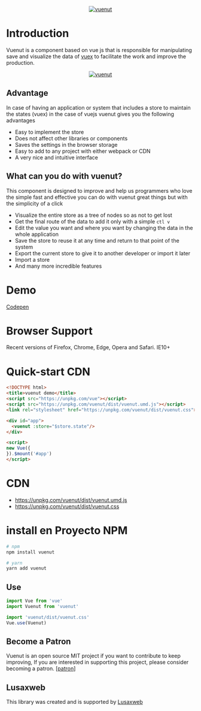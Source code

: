 <p align="center">
<a href="https://lusaxweb.github.io/vuenut.org/">
<img src="https://github.com/lusaxweb/vuenut/blob/master/src/public/img/vuenut.png" alt="vuenut">
</a>
  </p>


# Introduction

Vuenut is a component based on vue js that is responsible for manipulating save and visualize the data of [vuex](https://vuex.vuejs.org/en/) to facilitate the work and improve the production.

<p align="center">
<a href="https://lusaxweb.github.io/vuenut.org/">
<img src="https://github.com/lusaxweb/vuenut/blob/master/src/public/img/vuenut.gif" alt="vuenut">
</a>
</p>

## Advantage

In case of having an application or system that includes a store to maintain the states (vuex) in the case of vuejs vuenut gives you the following advantages

- Easy to implement the store
- Does not affect other libraries or components
- Saves the settings in the browser storage
- Easy to add to any project with either webpack or CDN
- A very nice and intuitive interface

## What can you do with vuenut?

This component is designed to improve and help us programmers who love the simple fast and effective you can do with vuenut great things but with the simplicity of a click

- Visualize the entire store as a tree of nodes so as not to get lost
- Get the final route of the data to add it only with a simple `ctl v`
- Edit the value you want and where you want by changing the data in the whole application
- Save the store to reuse it at any time and return to that point of the system
- Export the current store to give it to another developer or import it later
- Import a store
- And many more incredible features

# Demo

[Codepen](https://codepen.io/lusaxweb/pen/dmLEKv)


# Browser Support
Recent versions of Firefox, Chrome, Edge, Opera and Safari. IE10+

# Quick-start CDN

```html
<!DOCTYPE html>
<title>vuenut demo</title>
<script src="https://unpkg.com/vue"></script>
<script src="https://unpkg.com/vuenut/dist/vuenut.umd.js"></script>
<link rel="stylesheet" href="https://unpkg.com/vuenut/dist/vuenut.css">

<div id="app">
  <vuenut :store="$store.state"/>
</div>

<script>
new Vue({
}).$mount('#app')
</script>
```

# CDN

- https://unpkg.com/vuenut/dist/vuenut.umd.js
- https://unpkg.com/vuenut/dist/vuenut.css

# install en Proyecto NPM
``` bash
# npm
npm install vuenut
```

``` bash
# yarn
yarn add vuenut
```

## Use

```javascript
import Vue from 'vue'
import Vuenut from 'vuenut'

import 'vuenut/dist/vuenut.css'
Vue.use(Vuenut)
```
## Become a Patron

Vuenut is an open source MIT project if you want to contribute to keep improving, If you are interested in supporting this project, please consider becoming a patron. [[patron](https://www.patreon.com/bePatron?c=1567892)]

## Lusaxweb

This library was created and is supported by [Lusaxweb](http://www.lusaxweb.com.ve/)
